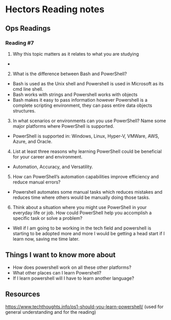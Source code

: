 # Hectors Reading notes


## Ops Readings


### Reading #7

1. Why this topic matters as it relates to what you are studying

- 

2. What is the difference between Bash and PowerShell?

- Bash is used as the Unix shell and Powershell is used in Microsoft as its cmd line shell.
- Bash works with strings and Powershell works with objects
- Bash makes it easy to pass information however Powershell is a complete scripting environment, they can pass entire data objects structures.

3. In what scenarios or environments can you use PowerShell? Name some major platforms where PowerShell is supported.

- PowerShell is supported in: Windows, Linux, Hyper-V, VMWare, AWS, Azure, and Oracle.

4. List at least three reasons why learning PowerShell could be beneficial for your career and environment.

- Automation, Accuracy, and Versatility.

5. How can PowerShell’s automation capabilities improve efficiency and reduce manual errors?

- Powershell automates some manual tasks which reduces mistakes and reduces time where others would be manually doing those tasks.

6. Think about a situation where you might use PowerShell in your everyday life or job. How could PowerShell help you accomplish a specific task or solve a problem?

- Well if I am going to be working in the tech field and powershell is starting to be adopted more and more I would be getting a head start if I learn now, saving me time later.

## Things I want to know more about

- How does powershell work on all these other platforms?
- What other places can I learn Powershell?
- If I learn powershell will I have to learn another language?

## Resources
https://www.techthoughts.info/ps1-should-you-learn-powershell/
(used for general understanding and for the reading)
